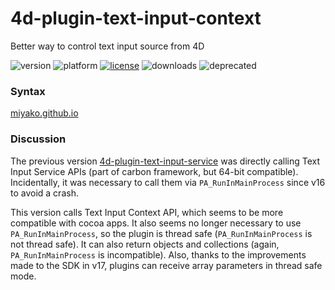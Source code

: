 # 4d-plugin-text-input-context
Better way to control text input source from 4D

![version](https://img.shields.io/badge/version-17%2B-3E8B93)
![platform](https://img.shields.io/static/v1?label=platform&message=mac-intel%20|%20mac-arm&color=blue)
[![license](https://img.shields.io/github/license/miyako/4d-plugin-text-input-context)](LICENSE)
![downloads](https://img.shields.io/github/downloads/miyako/4d-plugin-text-input-context/total)
![deprecated](https://img.shields.io/badge/-deprecated-inactive)

### Syntax

[miyako.github.io](https://miyako.github.io/2019/06/27/4d-plugin-text-input-context.html)

### Discussion

The previous version [4d-plugin-text-input-service](https://github.com/miyako/4d-plugin-text-input-service) was directly calling Text Input Service APIs (part of carbon framework, but 64-bit compatible). Incidentally, it was necessary to call them via ``PA_RunInMainProcess`` since v16 to avoid a crash.  

This version calls Text Input Context API, which seems to be more compatible with cocoa apps. It also seems no longer necessary to use ``PA_RunInMainProcess``, so the plugin is thread safe (``PA_RunInMainProcess`` is not thread safe). It can also return objects and collections (again, ``PA_RunInMainProcess`` is incompatible). Also, thanks to the improvements made to the SDK in v17, plugins can receive array parameters in thread safe mode.
